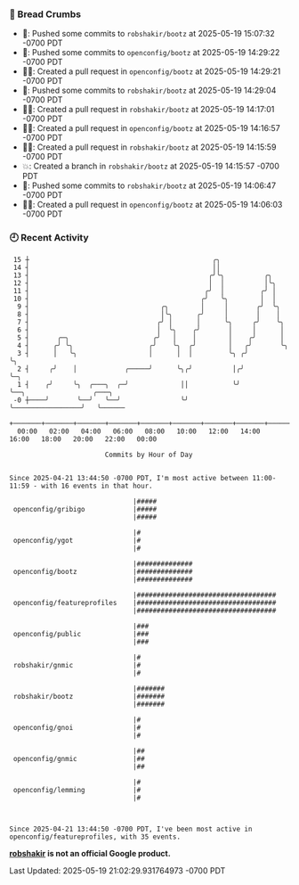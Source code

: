 ### 🍞 Bread Crumbs

 * 🚢: Pushed some commits to `robshakir/bootz` at 2025-05-19 15:07:32 -0700 PDT
 * 🚢: Pushed some commits to `openconfig/bootz` at 2025-05-19 14:29:22 -0700 PDT
 * ✍🏼: Created a pull request in `openconfig/bootz` at 2025-05-19 14:29:21 -0700 PDT
 * 🚢: Pushed some commits to `robshakir/bootz` at 2025-05-19 14:29:04 -0700 PDT
 * ✍🏼: Created a pull request in `robshakir/bootz` at 2025-05-19 14:17:01 -0700 PDT
 * ✍🏼: Created a pull request in `openconfig/bootz` at 2025-05-19 14:16:57 -0700 PDT
 * ✍🏼: Created a pull request in `robshakir/bootz` at 2025-05-19 14:15:59 -0700 PDT
 * 💥: Created a branch in `robshakir/bootz` at 2025-05-19 14:15:57 -0700 PDT
 * 🚢: Pushed some commits to `robshakir/bootz` at 2025-05-19 14:06:47 -0700 PDT
 * ✍🏼: Created a pull request in `openconfig/bootz` at 2025-05-19 14:06:03 -0700 PDT

### 🕘 Recent Activity
```
 15 ┼                                              ╭╮
 14 ┤                                              ││
 13 ┤                                             ╭╯╰╮          ╭╮
 12 ┤                                             │  │          │╰╮
 11 ┤                                            ╭╯  │         ╭╯ │
 10 ┤                                           ╭╯   ╰╮        │  │
  9 ┤                                 ╭╮        │     │       ╭╯  ╰╮
  8 ┤                                 │╰╮      ╭╯     │       │    │
  7 ┤                                ╭╯ │      │      ╰╮     ╭╯    ╰╮
  6 ┤                                │  ╰╮    ╭╯       │     │      │
  5 ┤       ╭─╮                     ╭╯   │    │        │    ╭╯      │
  4 ┤      ╭╯ ╰╮                   ╭╯    ╰╮  ╭╯        │   ╭╯       ╰╮
  3 ┤      │   ╰╮                  │      │  │         ╰╮ ╭╯         ╰╮
  2 ┤     ╭╯    │            ╭─────╯      ╰╮╭╯          │╭╯           ╰─╮
  1 ┤    ╭╯     ╰╮  ╭───╮  ╭─╯             ││           ╰╯              ╰──╮                 ╭───╮
 -0 ┼────╯       ╰──╯   ╰──╯               ╰╯                              ╰─────────────────╯   ╰──────
    +───────+───────+───────+───────+───────+───────+───────+───────+───────+───────+───────+───────+────
  00:00   02:00   04:00   06:00   08:00   10:00   12:00   14:00   16:00   18:00   20:00   22:00   00:00   

						Commits by Hour of Day


Since 2025-04-21 13:44:50 -0700 PDT, I'm most active between 11:00-11:59 - with 16 events in that hour.

```



```
                               |#####
 openconfig/gribigo            |#####
                               |#####

                               |#
 openconfig/ygot               |#
                               |#

                               |##############
 openconfig/bootz              |##############
                               |##############

                               |###################################
 openconfig/featureprofiles    |###################################
                               |###################################

                               |###
 openconfig/public             |###
                               |###

                               |#
 robshakir/gnmic               |#
                               |#

                               |#######
 robshakir/bootz               |#######
                               |#######

                               |#
 openconfig/gnoi               |#
                               |#

                               |##
 openconfig/gnmic              |##
                               |##

                               |#
 openconfig/lemming            |#
                               |#



Since 2025-04-21 13:44:50 -0700 PDT, I've been most active in openconfig/featureprofiles, with 35 events.

```
**[robshakir](mailto:robjs@google.com) is not an official Google product.**  


Last Updated: 2025-05-19 21:02:29.931764973 -0700 PDT
